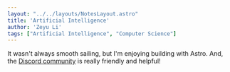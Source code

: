 ```yaml
---
layout: "../../layouts/NotesLayout.astro"
title: 'Artificial Intelligence'
author: 'Zeyu Li'
tags: ["Artificial Intelligence", "Computer Science"]
---
```

It wasn't always smooth sailing, but I'm enjoying building with Astro. And, the [Discord community](https://astro.build/chat) is really friendly and helpful!
